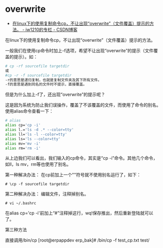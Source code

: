 


# overwrite

* [在linux下的使用复制命令cp，不让出现“overwrite”（文件覆盖）提示的方法。 - iw1210的专栏 - CSDN博客 ](http://blog.csdn.net/iw1210/article/details/46550707)

在linux下的使用复制命令cp，不让出现“overwrite”（文件覆盖）提示的方法。

一般我们在使用cp命令时加上-f选项，希望不让出现“overwrite”的提示（文件覆盖的提示）。如：
```sh
# cp -rf sourcefile targetdir 
或
#cp -r -f sourcefile targetdir
-r的意思是递归复制，也就是复制文件夹及其下所有文件。
-f的意思是遇到同名的文件时不提示，直接覆盖。
```

但是为什么加上-f了，还出现“overwrite”的提示呢？

这是因为系统为防止我们误操作，覆盖了不该覆盖的文件，而使用了命令的别名。使用alias命令查看一下：
```sh
# alias
alias cp='cp -i'
alias l.='ls -d .* --color=tty'
alias ll='ls -l --color=tty'
alias ls='ls --color=tty'
alias mv='mv -i'
alias rm='rm -i'
```

从上边我们可以看出，我们输入的cp命令，其实是“cp -i”命令。其他几个命令，如ll，ls mv，rm等也使用了别名。

第一种解决办法：
在cp前加上一个"\"符号就不使用别名运行了，如下：
```
# \cp -f sourcefile targetdir 
```
第二种解决办法：
编辑文件，注释掉别名。
```
# vi ~/.bashrc
```
在alias cp='cp -i'前加上“#”注释掉这行，wq!保存推出，然后重新登陆就可以了。

第三种方法

直接调用/bin/cp
[root@erpappdev erp_bak]# /bin/cp -f test_cp.txt test/